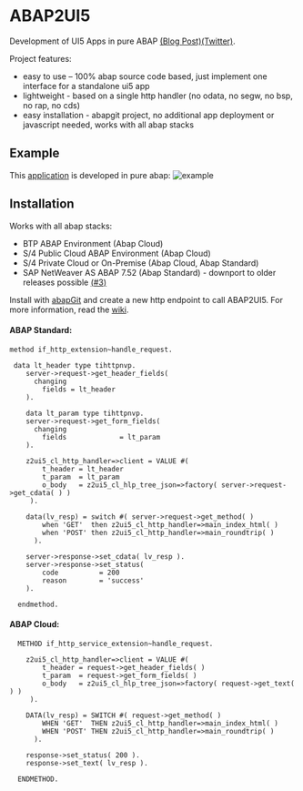 # ABAP2UI5

Development of UI5 Apps in pure ABAP [(Blog Post)](https://blogs.sap.com/2023/01/22/abap2ui5-project-development-of-ui5-selection-screens-in-pure-abap-no-app-deployment-or-javascript-needed/)[(Twitter)](https://twitter.com/OblomovDev).

Project features:
* easy to use – 100% abap source code based, just implement one interface for a standalone ui5 app
* lightweight - based on a single http handler (no odata, no segw, no bsp, no rap, no cds)
* easy installation - abapgit project, no additional app deployment or javascript needed, works with all abap stacks

## Example
This [application](https://github.com/oblomov-dev/ABAP2UI5/blob/main/src/90/z2ui5_cl_app_demo_02.clas.abap) is developed in pure abap:
![example](https://user-images.githubusercontent.com/102328295/216781915-85a1c1c6-b92a-4c0f-8f03-44a200fede5b.gif)

## Installation
Works with all abap stacks:
* BTP ABAP Environment (Abap Cloud)
* S/4 Public Cloud ABAP Environment (Abap Cloud)
* S/4 Private Cloud or On-Premise (Abap Cloud, Abap Standard)
* SAP NetWeaver AS ABAP 7.52 (Abap Standard) - downport to older releases possible [(#3)](https://github.com/oblomov-dev/ABAP2UI5/issues/6)

Install with [abapGit](https://abapgit.org) and create a new http endpoint to call ABAP2UI5. For more information, read the [wiki](https://github.com/oblomov-dev/abap2ui5/wiki).

#### ABAP Standard:
```abap
method if_http_extension~handle_request.

 data lt_header type tihttpnvp.
    server->request->get_header_fields(
      changing
        fields = lt_header
    ).

    data lt_param type tihttpnvp.
    server->request->get_form_fields(
      changing
        fields             = lt_param
    ).

    z2ui5_cl_http_handler=>client = VALUE #(
        t_header = lt_header
        t_param  = lt_param
        o_body   = z2ui5_cl_hlp_tree_json=>factory( server->request->get_cdata( ) )
     ).

    data(lv_resp) = switch #( server->request->get_method( )
        when 'GET'  then z2ui5_cl_http_handler=>main_index_html( )
        when 'POST' then z2ui5_cl_http_handler=>main_roundtrip( )
      ).

    server->response->set_cdata( lv_resp ).
    server->response->set_status(
        code          = 200
        reason        = 'success'
    ).

  endmethod.
```
#### ABAP Cloud:
```abap
  METHOD if_http_service_extension~handle_request.

    z2ui5_cl_http_handler=>client = VALUE #(
        t_header = request->get_header_fields( )
        t_param  = request->get_form_fields( )
        o_body   = z2ui5_cl_hlp_tree_json=>factory( request->get_text( ) )
     ).

    DATA(lv_resp) = SWITCH #( request->get_method( )
        WHEN 'GET'  THEN z2ui5_cl_http_handler=>main_index_html( )
        WHEN 'POST' THEN z2ui5_cl_http_handler=>main_roundtrip( )
      ).

    response->set_status( 200 ).
    response->set_text( lv_resp ).

  ENDMETHOD.
```
